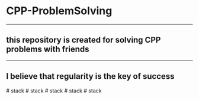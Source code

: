# CPP-ProblemSolving
---
## this repository is created for solving CPP problems with friends
---

## I believe that regularity is the key of success
#   s t a c k  
 #   s t a c k  
 #   s t a c k  
 #   s t a c k  
 #   s t a c k  
 